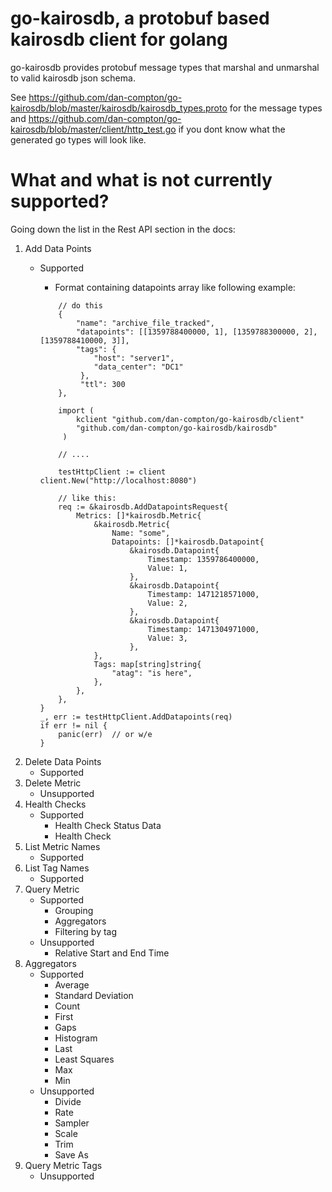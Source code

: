 # go-kairosdb, a protobuf based kairosdb client for golang

go-kairosdb provides protobuf message types that marshal and unmarshal to valid kairosdb json schema.

See https://github.com/dan-compton/go-kairosdb/blob/master/kairosdb/kairosdb_types.proto for the message types
and https://github.com/dan-compton/go-kairosdb/blob/master/client/http_test.go if you dont know what the generated
go types will look like.


# What and what is not currently supported?

Going down the list in the Rest API section in the docs:

1. Add Data Points
    - Supported
        * Format containing datapoints array like following example:
        ```
            // do this
            {
                "name": "archive_file_tracked",
                "datapoints": [[1359788400000, 1], [1359788300000, 2], [1359788410000, 3]],
                "tags": {
                    "host": "server1",
                    "data_center": "DC1"
                 },
                 "ttl": 300
            },
       ```

        ```
            import (
                kclient "github.com/dan-compton/go-kairosdb/client"
                "github.com/dan-compton/go-kairosdb/kairosdb"
             )

            // .... 

            testHttpClient := client client.New("http://localhost:8080")

            // like this:
            req := &kairosdb.AddDatapointsRequest{
                Metrics: []*kairosdb.Metric{
                    &kairosdb.Metric{
                        Name: "some",
                        Datapoints: []*kairosdb.Datapoint{
                            &kairosdb.Datapoint{
                                Timestamp: 1359786400000,
                                Value: 1,
                            },
                            &kairosdb.Datapoint{
                                Timestamp: 1471218571000,
                                Value: 2,
                            },
                            &kairosdb.Datapoint{
                                Timestamp: 1471304971000,
                                Value: 3,
                            },
                    },
                    Tags: map[string]string{
                        "atag": "is here",
                    },
                },
            },
        }
        _, err := testHttpClient.AddDatapoints(req)
        if err != nil {
            panic(err)  // or w/e
        }
        ```
2. Delete Data Points
    - Supported
3. Delete Metric
    - Unsupported
4. Health Checks
    - Supported
        * Health Check Status Data
        * Health Check
5. List Metric Names
    - Supported
6. List Tag Names
    - Supported
7. Query Metric
    - Supported
        * Grouping
        * Aggregators
        * Filtering by tag
    - Unsupported
        * Relative Start and End Time
8. Aggregators
    - Supported
        * Average
        * Standard Deviation
        * Count
        * First
        * Gaps
        * Histogram
        * Last
        * Least Squares
        * Max
        * Min
    - Unsupported
        * Divide
        * Rate
        * Sampler
        * Scale
        * Trim
        * Save As
9. Query Metric Tags
    - Unsupported
